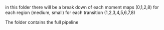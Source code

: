 in this folder there will be a break down of each moment maps (0,1,2,8) for each region (medium, small) 
for each transition (1,2,3,4,5,6,7,8)

The folder contains the full pipeline

